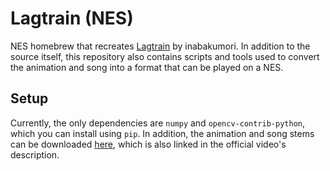 # Lagtrain (NES)


NES homebrew that recreates [Lagtrain](https://www.youtube.com/watch?v=UnIhRpIT7nc) by inabakumori. In addition to the source itself, this repository also contains scripts and tools used to convert the animation and song into a format that can be played on a NES.

## Setup
Currently, the only dependencies are `numpy` and `opencv-contrib-python`, which you can install using `pip`. In addition, the animation and song stems can be downloaded [here](https://drive.google.com/drive/folders/12jTtX4Jcl4-yoyjSLYISnZOUwC9hhoGV), which is also linked in the official video's description.
